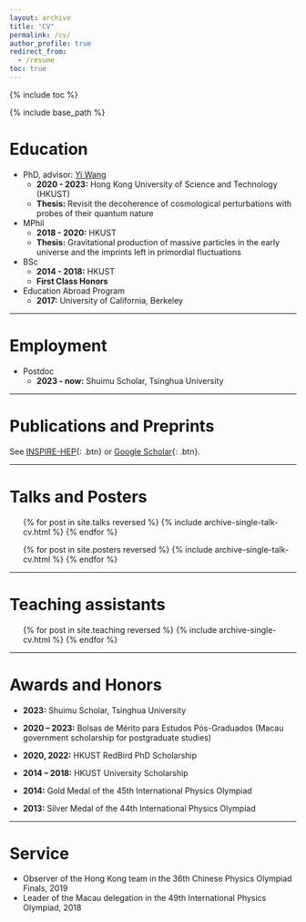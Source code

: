 ```yaml
---
layout: archive
title: "CV"
permalink: /cv/
author_profile: true
redirect_from:
  - /resume
toc: true
---
```

{% include toc %}

{% include base_path %}


Education
======
* PhD, advisor: [Yi Wang](https://phyw.people.ust.hk/)
  * **2020 - 2023:** Hong Kong University of Science and Technology (HKUST)
  * **Thesis:** Revisit the decoherence of cosmological perturbations with probes of their quantum nature
* MPhil
  * **2018 - 2020:** HKUST
  * **Thesis:** Gravitational production of massive particles in the early universe and the imprints left in primordial fluctuations
* BSc
  * **2014 - 2018:** HKUST
  * **First Class Honors**
* Education Abroad Program
  * **2017:** University of California, Berkeley

---

Employment
======
* Postdoc
  * **2023 - now:** Shuimu Scholar, Tsinghua University  

---

Publications and Preprints
======
See [INSPIRE-HEP](https://inspirehep.net/authors/1512636){: .btn} or [Google Scholar](https://scholar.google.com/citations?user=YTBV9l4AAAAJ&hl=en){: .btn}.


---

Talks and Posters
======
  <ul>{% for post in site.talks reversed %}
    {% include archive-single-talk-cv.html %}
  {% endfor %}</ul>

  <ul>{% for post in site.posters reversed %}
    {% include archive-single-talk-cv.html %}
  {% endfor %}</ul>



---
  
Teaching assistants
======
  <ul>{% for post in site.teaching reversed %}
    {% include archive-single-cv.html %}
  {% endfor %}</ul>



---

Awards and Honors
======
* **2023:** Shuimu Scholar, Tsinghua University

* **2020 – 2023:** Bolsas de Mérito para Estudos Pós-Graduados (Macau government scholarship for postgraduate studies)

* **2020, 2022:**	HKUST RedBird PhD Scholarship 

* **2014 – 2018:**	HKUST University Scholarship 

* **2014:**	Gold Medal of the 45th International Physics Olympiad

* **2013:**	Silver Medal of the 44th International Physics Olympiad


---

Service
======
* Observer of the Hong Kong team in the 36th Chinese Physics Olympiad Finals, 2019
* Leader of the Macau delegation in the 49th International Physics Olympiad, 2018


